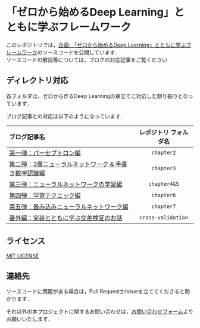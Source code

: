 「ゼロから始めるDeep Learning」とともに学ぶフレームワーク
===

このレポジトリでは，[企画: 「ゼロから始めるDeep Learning」とともに学ぶフレームワーク](https://gucci-j.github.io/DL-Intro-1/)のソースコードを公開しています．  
ソースコードの解説等については，ブログの対応記事をご覧ください

## ディレクトリ対応
各フォルダは，ゼロから作るDeep Learningの章立てに対応した割り振りとなっています．

ブログ記事との対応は以下のようになっています．

|ブログ記事名|レポジトリ フォルダ名|
|:-|:-:|
|[第一弾：パーセプトロン編](https://gucci-j.github.io/DL-Intro-1/)|`chapter2`|
|[第二弾：3層ニューラルネットワーク & 手書き数字認識編](https://gucci-j.github.io/DL-Intro-2/)|`chapter3`|
|[第三弾：ニューラルネットワークの学習編](https://gucci-j.github.io/DL-Intro-3/)|`chapter4&5`|
|[第四弾：学習テクニック編](https://gucci-j.github.io/DL-Intro-4/)|`chapter6`|
|[第五弾：畳み込みニューラルネットワーク編](https://gucci-j.github.io/DL-Intro-5/)|`chapter7`|
|[番外編：実装とともに学ぶ交差検証のお話](https://gucci-j.github.io/cv-intro/)|`cross-validation`|

## ライセンス
[MIT LICENSE](./LICENSE)

## 連絡先
ソースコードに問題がある場合は，Pull RequestかIssueを立ててくださると助かります．

それ以外の本プロジェクトに関するお問い合わせは，[お問い合わせフォーム](https://gucci-j.github.io/contact/)よりお願いいたします．